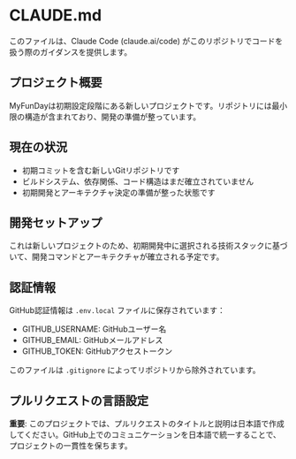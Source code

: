 # CLAUDE.md

このファイルは、Claude Code (claude.ai/code) がこのリポジトリでコードを扱う際のガイダンスを提供します。

## プロジェクト概要

MyFunDayは初期設定段階にある新しいプロジェクトです。リポジトリには最小限の構造が含まれており、開発の準備が整っています。

## 現在の状況

- 初期コミットを含む新しいGitリポジトリです
- ビルドシステム、依存関係、コード構造はまだ確立されていません
- 初期開発とアーキテクチャ決定の準備が整った状態です

## 開発セットアップ

これは新しいプロジェクトのため、初期開発中に選択される技術スタックに基づいて、開発コマンドとアーキテクチャが確立される予定です。

## 認証情報

GitHub認証情報は `.env.local` ファイルに保存されています：
- GITHUB_USERNAME: GitHubユーザー名
- GITHUB_EMAIL: GitHubメールアドレス  
- GITHUB_TOKEN: GitHubアクセストークン

このファイルは `.gitignore` によってリポジトリから除外されています。

## プルリクエストの言語設定

**重要**: このプロジェクトでは、プルリクエストのタイトルと説明は日本語で作成してください。GitHub上でのコミュニケーションを日本語で統一することで、プロジェクトの一貫性を保ちます。
